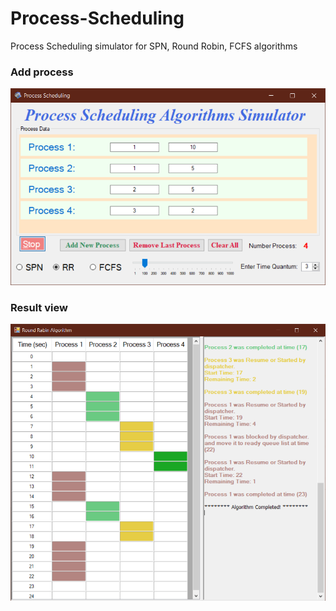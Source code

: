 # Process-Scheduling
Process Scheduling simulator for SPN, Round Robin, FCFS algorithms

### Add process
![add process](https://github.com/Behzadkhosravifar/Process-Scheduling/raw/master/img/s1.png)

### Result view
![result](https://github.com/Behzadkhosravifar/Process-Scheduling/raw/master/img/s2.png)
